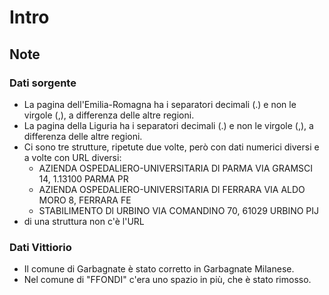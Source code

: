 # Intro

## Note

### Dati sorgente

- La pagina dell'Emilia-Romagna ha i separatori decimali (.) e non le virgole (,), a differenza delle altre regioni.
- La pagina della Liguria ha i separatori decimali (.) e non le virgole (,), a differenza delle altre regioni.
- Ci sono tre strutture, ripetute due volte, però con dati numerici diversi e a volte con URL diversi:
  -  AZIENDA OSPEDALIERO-UNIVERSITARIA Dl PARMA VIA GRAMSCI 14, 1.13100 PARMA PR
  -  AZIENDA OSPEDALIERO-UNIVERSITARIA Dl FERRARA VIA ALDO MORO 8, FERRARA FE
  -  STABILIMENTO Dl URBINO VIA COMANDINO 70, 61029 URBINO PIJ
-  di una struttura non c'è l'URL

### Dati Vittiorio

- Il comune di Garbagnate è stato corretto in Garbagnate Milanese.
- Nel comune di "FFONDI" c'era uno spazio in più, che è stato rimosso.
